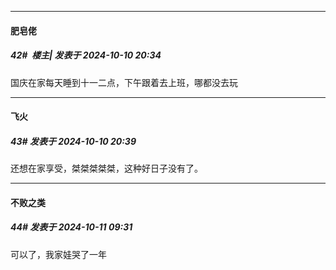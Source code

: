 ﻿
*****

####  肥皂佬  
##### 42#         楼主| 发表于 2024-10-10 20:34

国庆在家每天睡到十一二点，下午跟着去上班，哪都没去玩


*****

####  飞火  
##### 43#       发表于 2024-10-10 20:39

还想在家享受，桀桀桀桀桀，这种好日子没有了。


*****

####  不败之类  
##### 44#       发表于 2024-10-11 09:31

可以了，我家娃哭了一年

